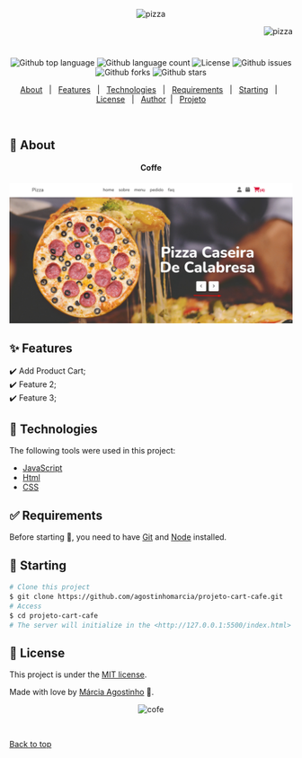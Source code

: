 <p align="center">
   <img src="https://media.giphy.com/media/aArNhJKRUbPhaqe0Ea/giphy.gif" alt="pizza" width="350"/>
</p>

<p align="right">
   <img src="https://media.giphy.com/media/9HTu0L9WXbwf6/giphy.gif" alt="pizza" width="180"/>
</p>




<h1 align="center"></h1>

<p align="center">
  <img alt="Github top language" src="https://img.shields.io/github/languages/top/agostinhomarcia/projeto-cart-cafe?color=00FFFF">

  <img alt="Github language count" src="https://img.shields.io/github/languages/count/agostinhomarcia/projeto-cart-cafe?color=00FFFF">

  <!-- <img alt="Repository size" src="https://img.shields.io/agostinhomarcia/jogo-da-velha?color=008B8B"> -->

  <img alt="License" src="https://img.shields.io/github/license/agostinhomarcia/projeto-cart-cafe?color=00FFFF">

   <img alt="Github issues" src="https://img.shields.io/github/issues/agostinhomarcia/projeto-cart-cafe?color=00FFFF" /> 

   <img alt="Github forks" src="https://img.shields.io/github/forks/agostinhomarcia/projeto-cart-cafe?color=00FFFF" /> 

   <img alt="Github stars" src="https://img.shields.io/github/stars/agostinhomarcia/projeto-cart-cafe?color=00FFFF" /> 
</p>


<p align="center">
  <a href="#dart-about">About</a> &#xa0; | &#xa0; 
  <a href="#sparkles-features">Features</a> &#xa0; | &#xa0;
  <a href="#rocket-technologies">Technologies</a> &#xa0; | &#xa0;
  <a href="#white_check_mark-requirements">Requirements</a> &#xa0; | &#xa0;
  <a href="#checkered_flag-starting">Starting</a> &#xa0; | &#xa0;
  <a href="#memo-license">License</a> &#xa0; | &#xa0;
  <a href="https://github.com/agostinhomarcia" target="_blank">Author</a>&#xa0; | &#xa0
  <a href="#" target="_blank" rel="noopener noreferrer">Projeto</a>
</p>

<br>

## :dart: About ##


<h4 align="center"> Coffe</h4>

<p align="center">
 <img src="src/img/pizza1.png" alt="coffe" width="850"/>
</p>


## :sparkles: Features ##

:heavy_check_mark: Add Product Cart;\
:heavy_check_mark: Feature 2;\
:heavy_check_mark: Feature 3;

## :rocket: Technologies ##

The following tools were used in this project:


- [JavaScript](https://developer.mozilla.org/pt-BR/docs/Web/JavaScript) 
- [Html](https://developer.mozilla.org/pt-BR/docs/Web/HTML/Element/html/)  
- [CSS](https://developer.mozilla.org/pt-BR/docs/Web/CSS)  


## :white_check_mark: Requirements ##

Before starting :checkered_flag:, you need to have [Git](https://git-scm.com) and [Node](https://nodejs.org/en/) installed.

## :checkered_flag: Starting ##


```bash
# Clone this project
$ git clone https://github.com/agostinhomarcia/projeto-cart-cafe.git
# Access
$ cd projeto-cart-cafe
# The server will initialize in the <http://127.0.0.1:5500/index.html>
```


## :memo: License ##


This project is under the [MIT license](./License).

Made with love by [Márcia Agostinho](https://github.com/agostinhomarcia) 🚀.




<p align="center">
   <img src="https://media.giphy.com/media/rUyzvyzURjPqem8mBM/giphy.gif" alt="cofe" width="350"/>
</p>

&#xa0;

<a href="#top">Back to top </a>